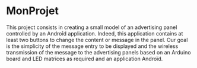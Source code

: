 # MonProjet
 This project consists in creating a small model of an advertising panel controlled by an Androîd application. Indeed, this application contains at least two buttons to change the content or message in the panel. Our goal is the simplicity of the message entry to be displayed and the wireless transmission of the message to the advertising panels based on an Arduino board and LED matrices as required and an application Androïd.
